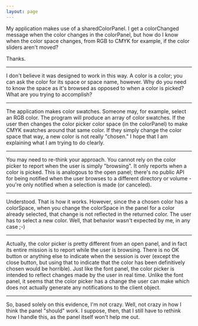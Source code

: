 ```yaml
---
layout: page
---
```




My application makes use of a sharedColorPanel.  I get a colorChanged message when the color changes in the colorPanel, but how do I know when the color space changes, from RGB to CMYK for example, if the color sliders aren't moved?

Thanks.

----
I don't believe it was designed to work in this way. A color is a color; you can ask the color for its space or space name, however. Why do you need to know the space as it's browsed as opposed to when a color is picked? What are you trying to accomplish?

----
The application makes color swatches.  Someone may, for example, select an RGB color.  The program will produce an array of color swatches.  If the user then changes the color picker color space (in the colorPanel) to make CMYK swatches around that same color.  If they simply change the color space that way, a new color is not really "chosen."  I hope that I am explaining what I am trying to do clearly.

----
You may need to re-think your approach. You cannot rely on the color picker to report when the user is simply "browsing". It only reports when a color is picked. This is analogous to the open panel; there's no public API for being notified when the user browses to a different directory or volume - you're only notified when a selection is made (or canceled).

----
Understood.  That is how it works.  However, since the a chosen color has a colorSpace, when you change the colorSpace in the panel for a color already selected, that change is not reflected in the returned color.  The user has to select a new color.  Well, that behavior wasn't expected by me, in any case  ;-)

----
Actually, the color picker is pretty different from an open panel, and in fact its entire mission is to report while the user is browsing. There is no OK button or anything else to indicate when the session is over (except the close button, but using that to indicate that the color has been definitively chosen would be horrible). Just like the font panel, the color picker is intended to reflect changes made by the user in real time. Unlike the font panel, it seems that the color picker has a change the user can make which does not actually generate any notifications to the client object.

----
So, based solely on this evidence, I'm not crazy.  Well, not crazy in how I think the panel "should" work.  I suppose, then, that I still have to rethink how I handle this, as the panel itself won't help me out.
